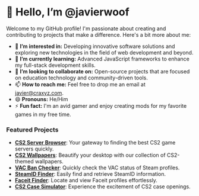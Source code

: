 # 👋 Hello, I’m @javierwoof

Welcome to my GitHub profile! I'm passionate about creating and contributing to projects that make a difference. Here's a bit more about me:

- 👀 **I’m interested in:** Developing innovative software solutions and exploring new technologies in the field of web development and beyond.
- 🌱 **I’m currently learning:** Advanced JavaScript frameworks to enhance my full-stack development skills.
- 💞️ **I’m looking to collaborate on:** Open-source projects that are focused on education technology and community-driven tools.
- 📫 **How to reach me:** Feel free to drop me an email at javier@craxyz.com.
- 😄 **Pronouns:** He/Him
- ⚡ **Fun fact:** I'm an avid gamer and enjoy creating mods for my favorite games in my free time.

### Featured Projects

- **[CS2 Server Browser](http://cs2servers.skincade.com)**: Your gateway to finding the best CS2 game servers quickly.
- **[CS2 Wallpapers](http://cs2wallpapers.skincade.com)**: Beautify your desktop with our collection of CS2-themed wallpapers.
- **[VAC Ban Checker](http://vacbanchecker.skincade.com)**: Quickly check the VAC status of Steam profiles.
- **[SteamID Finder](http://steamidfinder.skincade.com)**: Easily find and retrieve SteamID information.
- **[Faceit Finder](http://faceitfinder.skincade.cm)**: Locate and view Faceit profiles effortlessly.
- **[CS2 Case Simulator](http://cs2casesimulator.skincade.com)**: Experience the excitement of CS2 case openings.
